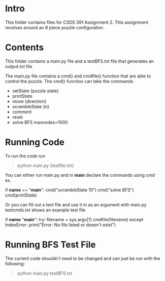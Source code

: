 # Intro
This folder contains files for CSDS 391 Assignment 2. This assignment revolves around
an 8 piece puzzle configuration

# Contents
This folder contains a main.py file and a testBFS.txt file that generates an output.txt file

The main.py file contains a cmd() and cmdfile() function that are able to control the puzzle.
The cmd() function can take the commands
- setState {puzzle state}
- printState
- move {direction}
- scrambleState {n}
- comment
- reset
- solve BFS maxnodes=1000

# Running Code
To run the code run 
> python main.py {testfile.txt}

You can either run main.py and in __main__ declare the commands using cmd
ex. 

if __name__ == "__main__":
    cmd("scrambleState 10")
    cmd("solve BFS")
    cmd(printState)

Or you can fill out a text file and use it in as an argument with main.py
testcmds.txt shows an example test file

if __name__ "__main__":
    try:
        filename = sys.argv[1]
        cmdfile(filename)
    except IndexError:
        print("Error: No file listed or doesn't exist")


# Running BFS Test File
The current code shouldn't need to be changed and can just be run with the following:
> python main.py testBFS.txt